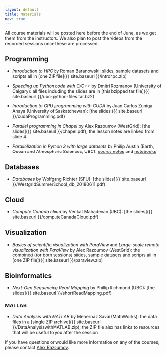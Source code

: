 ```yaml
---
layout: default
title: Materials
nav: true
---
```


All course materials will be posted here before the end of June, as we get them from the instructors. We
also plan to post the videos from the recorded sessions once these are processed.

## Programming

- *Introduction to HPC* by Roman Baranowski: slides, sample datasets and scripts all in [one ZIP file]({{
  site.baseurl }}/introhpc.zip)

- *Speeding up Python code with C/C++* by Dmitri Rozmanov (University of Calgary): all files including
  the slides are in [this bzipped tar file]({{ site.baseurl }}/ubc-python-files.tar.bz2)

- *Introduction to GPU programming with CUDA* by Juan Carlos Zuniga-Anaya (University of Saskatchewan):
  [the slides]({{ site.baseurl }}/cudaProgramming.pdf)

- *Parallel programming in Chapel* by Alex Razoumov (WestGrid): [the slides]({{ site.baseurl
  }}/chapel.pdf); the lesson notes are linked from slide 4

- *Parallelization in Python 3 with large datasets* by Philip Austin (Earth, Ocean and Atmospheric
  Sciences, UBC): [course notes](https://clouds.eos.ubc.ca/~phil/courses/parallel_python/index.html) and
  [notebooks](https://github.com/phaustin/parallel_python_course)

## Databases

- *Databases* by Wolfgang Richter (SFU): [the slides]({{ site.baseurl }}/WestgridSummerSchool_db_20180611.pdf)

## Cloud

- *Compute Canada cloud* by Venkat Mahadevan (UBC): [the slides]({{ site.baseurl }}/computeCanadaCloud.pdf)

## Visualization

- *Basics of scientific visualization with ParaView* and *Large-scale remote visualization with ParaView*
  by Alex Razoumov (WestGrid): the combined (for both sessions) slides, sample datasets and scripts all
  in [one ZIP file]({{ site.baseurl }}/paraview.zip)

## Bioinformatics

- *Next-Gen Sequencing Read Mapping* by Phillip Richmond (UBC): [the slides]({{ site.baseurl }}/shortReadMapping.pdf)

### MATLAB

- *Data Analysis with MATLAB* by Mehernaz Savai (MathWorks): the data files in a [single ZIP archive]({{
  site.baseurl }}/DataAnalysiswithMATLAB.zip); the ZIP file also has links to resources that will be
  useful to you after the session

If you have questions or would like more information on any of the courses, please contact
[Alex Razoumov](mailto:alex.razoumov@westgrid.ca).
